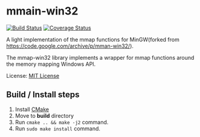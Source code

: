 # mmain-win32

[![Build Status](https://travis-ci.org/boldowa/mman-win32.svg?branch=master)](https://travis-ci.org/boldowa/mman-win32)
[![Coverage Status](https://coveralls.io/repos/github/boldowa/mman-win32/badge.svg?branch=master)](https://coveralls.io/github/boldowa/mman-win32?branch=master)

A light implementation of the mmap functions for MinGW(forked from https://code.google.com/archive/p/mman-win32/).

The mmap-win32 library implements a wrapper for mmap functions around the memory mapping Windows API.

License: [MIT License](https://opensource.org/licenses/mit-license.php)


## Build / Install steps

1. Install [CMake](https://cmake.org)
2. Move to **build** directory
3. Run `cmake .. && make -j2` command.
4. Run `sudo make install` command.


